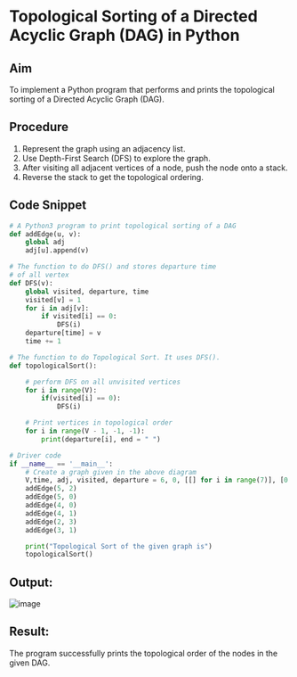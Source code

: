 # Topological Sorting of a Directed Acyclic Graph (DAG) in Python

##  Aim
To implement a Python program that performs and prints the topological sorting of a Directed Acyclic Graph (DAG).

## Procedure
1. Represent the graph using an adjacency list.
2. Use Depth-First Search (DFS) to explore the graph.
3. After visiting all adjacent vertices of a node, push the node onto a stack.
4. Reverse the stack to get the topological ordering.

##  Code Snippet
```python
# A Python3 program to print topological sorting of a DAG
def addEdge(u, v):
	global adj
	adj[u].append(v)

# The function to do DFS() and stores departure time
# of all vertex
def DFS(v):
	global visited, departure, time
	visited[v] = 1
	for i in adj[v]:
		if visited[i] == 0:
			DFS(i)
	departure[time] = v
	time += 1

# The function to do Topological Sort. It uses DFS().
def topologicalSort():

	# perform DFS on all unvisited vertices
	for i in range(V):
		if(visited[i] == 0):
			DFS(i)

	# Print vertices in topological order
	for i in range(V - 1, -1, -1):
		print(departure[i], end = " ")

# Driver code
if __name__ == '__main__':
	# Create a graph given in the above diagram
	V,time, adj, visited, departure = 6, 0, [[] for i in range(7)], [0 for i in range(7)],[-1 for i in range(7)]
	addEdge(5, 2)
	addEdge(5, 0)
	addEdge(4, 0)
	addEdge(4, 1)
	addEdge(2, 3)
	addEdge(3, 1)

	print("Topological Sort of the given graph is")
	topologicalSort()
```

## Output:

![image](https://github.com/user-attachments/assets/1c89cbcb-fd14-406e-a3e5-02f8aaf69193)

## Result:
The program successfully prints the topological order of the nodes in the given DAG.

